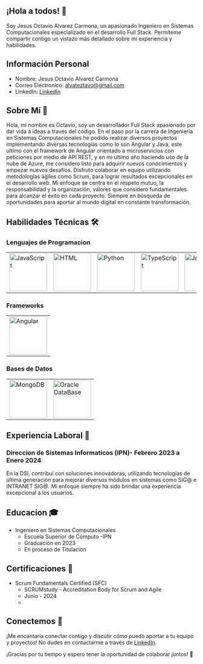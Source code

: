 ## ¡Hola a todos! 👋

Soy Jesus Octavio Alvarez Carmona, un apasionado Ingeniero en Sistemas Computacionales especializado en el desarrollo Full Stack. Permíteme compartir contigo un vistazo más detallado sobre mi experiencia y habilidades.

## Información Personal

- Nombre: Jesus Octavio Alvarez Carmona
- Correo Electronico: alvateztavo@gmail.com
- LinkedIn: [LinkedIn](www.linkedin.com/in/jesus-octavio-alvarez-carmona-358918300)

## Sobre Mí 🚀

Hola, mi nombre es Octavio, soy un desarrollador Full Stack apasionado por dar vida a ideas a través del código. En el paso por la carrera de Ingeniería en Sistemas Computacionales he podido realizar diversos proyectos implementando diversas tecnologías como lo son Angular y Java, este ultimo con el framework de Angular orientado a microservicios con peticiones por medio de API REST, y en mi ultimo año haciendo uso de la nube de Azure, me considero listo para adquirir nuevos conocimientos y empezar nuevos desafíos. Disfruto colaborar en equipo utilizando metodologías ágiles como Scrum, para lograr resultados excepcionales en el desarrollo web. Mi enfoque se centra en el respeto mutuo, la responsabilidad y la organización, valores que considero fundamentales para alcanzar el éxito en cada proyecto. Siempre en búsqueda de oportunidades para aportar al mundo digital en constante transformación.

## Habilidades Técnicas 🛠️

### Lenguajes de Programacion
<table>
  <tr>
    <td>
      <img src="https://encrypted-tbn0.gstatic.com/images?q=tbn:ANd9GcQQZJbhqxNeimCkKbolvoob4pdmMtdfsn8PqA&s" alt="JavaScript" width="100"/>
    </td>
    <td>
      <img src="https://cdn.pixabay.com/photo/2017/08/05/11/16/logo-2582748_1280.png" alt="HTML" width="100"/>
    </td>
    <td>
      <img src="https://encrypted-tbn0.gstatic.com/images?q=tbn:ANd9GcQYZqZkpMyiN2uSuT7GAf6JSkJ44YsZqoQHdw&s" alt="Python" width="100"/>
    </td>
    <td>
      <img src="https://upload.wikimedia.org/wikipedia/commons/thumb/4/4c/Typescript_logo_2020.svg/1200px-Typescript_logo_2020.svg.png" alt="TypeScript" width="100"/>
    </td>
    <td>
      <img src="https://cdn-icons-png.flaticon.com/512/226/226777.png" alt="Java" width="100"/>
    </td>
  </tr>
</table>

### Frameworks

<table>
  <tr>
    <td>
      <img src="https://miro.medium.com/v2/resize:fit:512/1*FKD2Uy_Q6r6AviZA2VD4RQ.png" alt="Angular" width="100"/>
    </td>
  </tr>
</table>

### Bases de Datos
<table>
  <tr>
    <td>
      <img src="https://miro.medium.com/v2/resize:fit:512/1*doAg1_fMQKWFoub-6gwUiQ.png" alt="MongoDB" width="100"/>
    </td>
    <td>
      <img src="https://fabriconsulting.com.mx/assets/images/d234566d9d-1-512x512.webp" alt="Oracle DataBase"width="100"/>
    </td>
  </tr>
</table>

## Experiencia Laboral 💼

### Direccion de Sistemas Informaticos (IPN)- Febrero 2023 a Enero 2024 

En la DSI, contribuí con soluciones innovadoras, utilizando tecnologías de última generación para mejorar diversos módulos en sistemas como SIG@ e INTRANET SIG@. Mi enfoque siempre ha sido brindar una experiencia excepcional a los usuarios.

## Educacion 🎓
- Ingeniero en Sistemas Computacionales
  - Escuela Superior de Cómputo -IPN
  - Graduación en 2023
  - En proceso de Titulacion

## Certificaciones 🌟
- Scrum Fundamentals Certified (SFC)
  - SCRUMstudy - Accreditation Body for Scrum and Agile
  - Junio - 2024
  - 

## Conectemos 🤝
¡Me encantaría conectar contigo y discutir cómo puedo aportar a tu equipo y proyectos! No dudes en contactarme a través de [LinkedIn](www.linkedin.com/in/jesus-octavio-alvarez-carmona-358918300).

¡Gracias por tu tiempo y espero tener la oportunidad de colaborar juntos! 🚀


